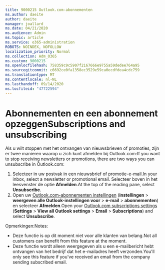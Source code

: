 ```yaml
---
title: 9000215 Outlook.com-abonnementen
ms.author: daeite
author: daeite
manager: joallard
ms.date: 04/21/2020
ms.audience: Admin
ms.topic: article
ms.service: o365-administration
ROBOTS: NOINDEX, NOFOLLOW
localization_priority: Normal
ms.collection: Adm_O365
ms.custom: 9000215
ms.openlocfilehash: 758359c9c5907f2167666e9755a59dedee764a95
ms.sourcegitcommit: c6692ce0fa1358ec3529e59ca0ecdfdea4cdc759
ms.translationtype: MT
ms.contentlocale: nl-NL
ms.lasthandoff: 09/14/2020
ms.locfileid: "47722594"
---
```

# <a name="subscriptions-and-unsubscribing"></a><span data-ttu-id="b9fc8-102">Abonnementen en een abonnement opzeggen</span><span class="sxs-lookup"><span data-stu-id="b9fc8-102">Subscriptions and unsubscribing</span></span>

<span data-ttu-id="b9fc8-103">Als u wilt stoppen met het ontvangen van nieuwsbrieven of promoties, zijn er twee manieren waarop u zich kunt afmelden bij Outlook.com:</span><span class="sxs-lookup"><span data-stu-id="b9fc8-103">If you want to stop receiving newsletters or promotions, there are two ways you can unsubscribe in Outlook.com:</span></span>

1. <span data-ttu-id="b9fc8-104">Selecteer in uw postvak in een nieuwsbrief of promotie-e-mail.</span><span class="sxs-lookup"><span data-stu-id="b9fc8-104">In your inbox, select a newsletter or promotional email.</span></span> <span data-ttu-id="b9fc8-105">Selecteer boven in het leesvenster de optie **Afmelden**.</span><span class="sxs-lookup"><span data-stu-id="b9fc8-105">At the top of the reading pane, select **Unsubscribe**.</span></span>
2. <span data-ttu-id="b9fc8-106">Open uw [Outlook.com-abonnementen instellingen](https://outlook.live.com/mail/options/mail/brandsSubscriptions) (**instellingen**  >  **weergeven alle Outlook-instellingen voor**  >  **e-mail**  >  **abonnementen**) en selecteer **Afmelden**.</span><span class="sxs-lookup"><span data-stu-id="b9fc8-106">Open your [Outlook.com subscriptions settings](https://outlook.live.com/mail/options/mail/brandsSubscriptions) (**Settings** > **View all Outlook settings** > **Email** > **Subscriptions**) and select **Unsubscribe**.</span></span>

<span data-ttu-id="b9fc8-107">Opmerkingen:</span><span class="sxs-lookup"><span data-stu-id="b9fc8-107">Notes:</span></span>

- <span data-ttu-id="b9fc8-108">Deze functie is op dit moment niet voor alle klanten van belang.</span><span class="sxs-lookup"><span data-stu-id="b9fc8-108">Not all customers can benefit from this feature at the moment.</span></span>
- <span data-ttu-id="b9fc8-109">Deze functie wordt alleen weergegeven als u een e-mailbericht hebt ontvangen van het bedrijf dat het e-mailadres heeft verzonden.</span><span class="sxs-lookup"><span data-stu-id="b9fc8-109">You'll only see this feature if you've received an email from the company sending subscribed email.</span></span>